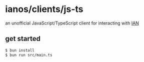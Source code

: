 # ianos/clients/js-ts

an unofficial JavaScript/TypeScript client for interacting with [IAN](https://cyphae.com/)

## get started

```bash
$ bun install
$ bun run src/main.ts
```
